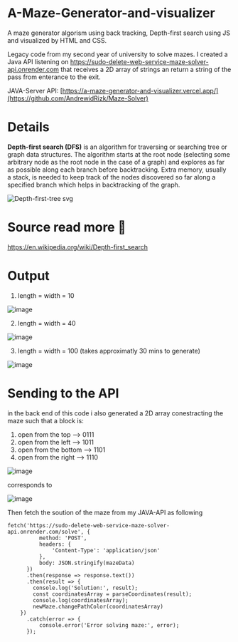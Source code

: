 # A-Maze-Generator-and-visualizer
A maze generator algorism using back tracking, Depth-first search using JS and visualized by HTML and CSS.

Legacy code from my second year of university to solve mazes. I created a Java API listening on https://sudo-delete-web-service-maze-solver-api.onrender.com that receives a 2D array of strings an return a string of the pass from enterance to the exit.

JAVA-Server API: [https://a-maze-generator-and-visualizer.vercel.app/](https://github.com/AndrewidRizk/Maze-Solver)
# Details 
**Depth-first search (DFS)** is an algorithm for traversing or searching tree or graph data structures. The algorithm starts at the root node (selecting some arbitrary node as the root node in the case of a graph) and explores as far as possible along each branch before backtracking. Extra memory, usually a stack, is needed to keep track of the nodes discovered so far along a specified branch which helps in backtracking of the graph.

![Depth-first-tree svg](https://user-images.githubusercontent.com/97995173/213224341-7518f5c2-36f0-43cf-8c1c-aed943a89085.png)

# Source read more 📖
https://en.wikipedia.org/wiki/Depth-first_search

# Output
1) length = width = 10

![image](https://user-images.githubusercontent.com/97995173/213225561-efda1332-7a8d-47e3-bc7b-5d2f31133259.png)

2) length = width = 40 

![image](https://user-images.githubusercontent.com/97995173/213224977-f2f9e0a7-679d-41a7-9cb1-a5ce557f9c64.png)
 
3) length = width = 100 (takes approximatly 30 mins to generate)
   

![image](https://user-images.githubusercontent.com/97995173/213235949-884ecbda-0049-4926-9480-1317ec68b932.png)


# Sending to the API
in the back end of this code i also generated a 2D array conestracting the maze such that a block is:
1) open from the top   -->		 0111
2) open from the left		--> 1011
3) open from the bottom 	--> 1101
4) open from the right		--> 1110 


![image](https://user-images.githubusercontent.com/97995173/213239530-d38c0478-8437-40b5-ae90-583ae839ebca.png)


corresponds to 

![image](https://user-images.githubusercontent.com/97995173/213239822-c8aba7e3-0785-4d73-aa85-3ff37d2e8088.png)


Then fetch the soution of the maze from my JAVA-API as following
```
fetch('https://sudo-delete-web-service-maze-solver-api.onrender.com/solve', {
          method: 'POST',
          headers: {
              'Content-Type': 'application/json'
          },
          body: JSON.stringify(mazeData)
      })
      .then(response => response.text())
      .then(result => {
        console.log('Solution:', result);
        const coordinatesArray = parseCoordinates(result);
        console.log(coordinatesArray);
        newMaze.changePathColor(coordinatesArray)
    })
      .catch(error => {
          console.error('Error solving maze:', error);
      });
```





